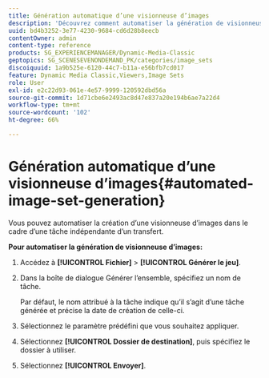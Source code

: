 ```yaml
---
title: Génération automatique d’une visionneuse d’images
description: 'Découvrez comment automatiser la génération de visionneuses d’images dans Adobe Dynamic Media Classic. '
uuid: bd4b3252-3e77-4230-9684-cd6d28b8eecb
contentOwner: admin
content-type: reference
products: SG_EXPERIENCEMANAGER/Dynamic-Media-Classic
geptopics: SG_SCENESEVENONDEMAND_PK/categories/image_sets
discoiquuid: 1a9b525e-6120-44c7-b11a-e56bfb7cd017
feature: Dynamic Media Classic,Viewers,Image Sets
role: User
exl-id: e2c22d93-061e-4e57-9999-120592dbd56a
source-git-commit: 1d71cbe6e2493ac8d47e837a20e194b6ae7a22d4
workflow-type: tm+mt
source-wordcount: '102'
ht-degree: 66%

---
```


# Génération automatique d’une visionneuse d’images{#automated-image-set-generation}

<!-- 

Comment Type: remark
Last Modified By: 
Last Modified Date: 

<p>New for 6.5</p>

 -->

Vous pouvez automatiser la création d’une visionneuse d’images dans le cadre d’une tâche indépendante d’un transfert.

**Pour automatiser la génération de visionneuse d’images:**

1. Accédez à **[!UICONTROL Fichier]** > **[!UICONTROL Générer le jeu]**.
1. Dans la boîte de dialogue Générer l’ensemble, spécifiez un nom de tâche.

   Par défaut, le nom attribué à la tâche indique qu’il s’agit d’une tâche générée et précise la date de création de celle-ci.

1. Sélectionnez le paramètre prédéfini que vous souhaitez appliquer.
1. Sélectionnez **[!UICONTROL Dossier de destination]**, puis spécifiez le dossier à utiliser.
1. Sélectionnez **[!UICONTROL Envoyer]**.
